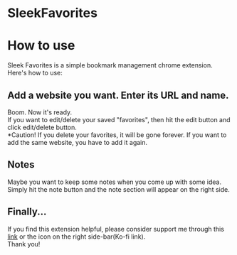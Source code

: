 # SleekFavorites
  
# How to use
Sleek Favorites is a simple bookmark management chrome extension.  
Here's how to use:  
## Add a website you want. Enter its URL and name.  
Boom. Now it's ready.  
If you want to edit/delete your saved "favorites", then hit the edit button and click edit/delete button.  
*Caution! If you delete your favorites, it will be gone forever. If you want to add the same website, you have to add it again.  
## Notes  
Maybe you want to keep some notes when you come up with some idea. Simply hit the note button and the note section will appear on the right side.  

## Finally...  
If you find this extension helpful, please consider support me through this [link](https://ko-fi.com/yohey_mk) or the icon on the right side-bar(Ko-fi link).  
Thank you!

